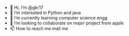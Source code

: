 - 👋 Hi, I’m @gkr17
- 👀 I’m interested in Python and java
- 🌱 I’m currently learning computer science engg
- 💞️ I’m looking to collaborate on major project from apple
- 📫 How to reach me mail me

<!---
gkr17/gkr17 is a ✨ special ✨ repository because its `README.md` (this file) appears on your GitHub profile.
You can click the Preview link to take a look at your changes.
--->
